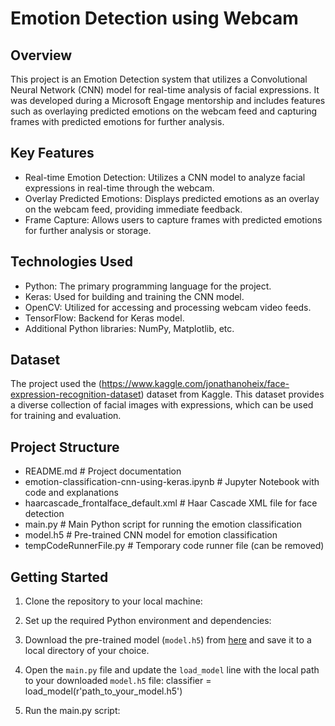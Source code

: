 # Emotion Detection using Webcam

## Overview
This project is an Emotion Detection system that utilizes a Convolutional Neural Network (CNN) model for real-time analysis of facial expressions. It was developed during a Microsoft Engage mentorship and includes features such as overlaying predicted emotions on the webcam feed and capturing frames with predicted emotions for further analysis.

## Key Features
- Real-time Emotion Detection: Utilizes a CNN model to analyze facial expressions in real-time through the webcam.
- Overlay Predicted Emotions: Displays predicted emotions as an overlay on the webcam feed, providing immediate feedback.
- Frame Capture: Allows users to capture frames with predicted emotions for further analysis or storage.

## Technologies Used
- Python: The primary programming language for the project.
- Keras: Used for building and training the CNN model.
- OpenCV: Utilized for accessing and processing webcam video feeds.
- TensorFlow: Backend for Keras model.
- Additional Python libraries: NumPy, Matplotlib, etc.
## Dataset
The project used the (https://www.kaggle.com/jonathanoheix/face-expression-recognition-dataset) dataset from Kaggle. This dataset provides a diverse collection of facial images with expressions, which can be used for training and evaluation.

## Project Structure
- README.md               # Project documentation
- emotion-classification-cnn-using-keras.ipynb   # Jupyter Notebook with code and explanations
- haarcascade_frontalface_default.xml   # Haar Cascade XML file for face detection
- main.py                 # Main Python script for running the emotion classification
- model.h5                # Pre-trained CNN model for emotion classification
- tempCodeRunnerFile.py   # Temporary code runner file (can be removed)


## Getting Started
1. Clone the repository to your local machine:
2. Set up the required Python environment and dependencies:

3. Download the pre-trained model (`model.h5`) from [here](provide-download-link) and save it to a local directory of your choice.

4. Open the `main.py` file and update the `load_model` line with the local path to your downloaded `model.h5` file:
   classifier = load_model(r'path_to_your_model.h5')
5. Run the main.py script:
